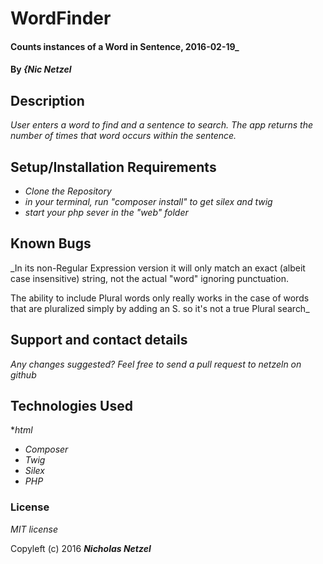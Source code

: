 # WordFinder

#### Counts instances of a Word in Sentence, 2016-02-19_

#### By _**{Nic Netzel**_

## Description

_User enters a word to find and a sentence to search. The app returns the number of times that word occurs within the sentence._

## Setup/Installation Requirements

* _Clone the Repository_
* _in your terminal, run  "composer install"   to get silex and twig_
* _start your php sever in the "web" folder_



## Known Bugs

_In its non-Regular Expression version it will only match an exact (albeit case insensitive) string, not the actual "word" ignoring punctuation.

The ability to include Plural words only really works in the case of words that are pluralized simply by adding an S. so it's not a true Plural search_

## Support and contact details

_Any changes suggested? Feel free to send a pull request to netzeln on github_

## Technologies Used

*_html_
* _Composer_
* _Twig_
* _Silex_
* _PHP_

### License

*MIT license*

Copyleft (c) 2016 **_Nicholas Netzel_**
